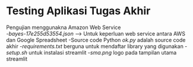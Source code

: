 # Testing Aplikasi Tugas Akhir

Pengujian menggunakna Amazon Web Service\
-*bayes-17e255d53554.json* --> Untuk keperluan web service antara AWS dan Google Spreadsheet
-Source code Python *ok.py* adalah source code akhir
-*requirements.txt* berguna untuk mendaftar library yang digunakan
-*setup.sh* untuk instalasi streamlit
-*sma.png* logo pada tampilan utama streamlit
